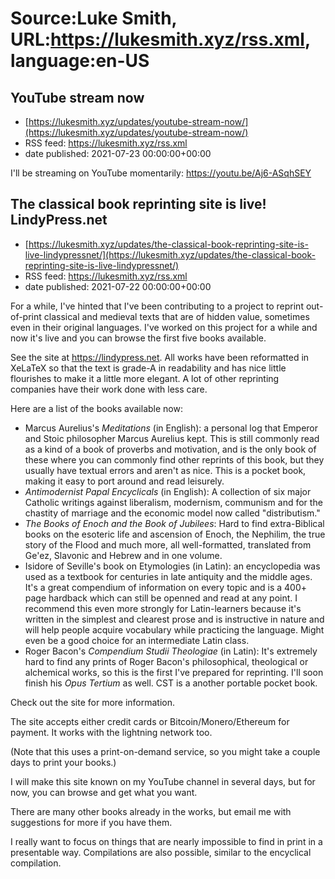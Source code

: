 # Source:Luke Smith, URL:https://lukesmith.xyz/rss.xml, language:en-US

## YouTube stream now
 - [https://lukesmith.xyz/updates/youtube-stream-now/](https://lukesmith.xyz/updates/youtube-stream-now/)
 - RSS feed: https://lukesmith.xyz/rss.xml
 - date published: 2021-07-23 00:00:00+00:00

<p>I'll be streaming on YouTube momentarily:
<a href="https://youtu.be/Aj6-ASqhSEY">https://youtu.be/Aj6-ASqhSEY</a></p>

## The classical book reprinting site is live! LindyPress.net
 - [https://lukesmith.xyz/updates/the-classical-book-reprinting-site-is-live-lindypressnet/](https://lukesmith.xyz/updates/the-classical-book-reprinting-site-is-live-lindypressnet/)
 - RSS feed: https://lukesmith.xyz/rss.xml
 - date published: 2021-07-22 00:00:00+00:00

<p>For a while, I've hinted that I've been contributing to a project to
reprint out-of-print classical and medieval texts that are of hidden
value, sometimes even in their original languages. I've worked on this
project for a while and now it's live and you can browse the first five
books available.</p>
<p>See the site at <a href="https://lindypress.net">https://lindypress.net</a>. All works have been
reformatted in XeLaTeX so that the text is grade-A in readability and
has nice little flourishes to make it a little more elegant. A lot of
other reprinting companies have their work done with less care.</p>
<p>Here are a list of the books available now:</p>
<ul>
<li>Marcus Aurelius's <em>Meditations</em> (in English): a personal log that
Emperor and Stoic philosopher Marcus Aurelius kept. This is still
commonly read as a kind of a book of proverbs and motivation, and is
the only book of these where you can commonly find other reprints of
this book, but they usually have textual errors and aren't as nice.
This is a pocket book, making it easy to port around and read
leisurely.</li>
<li><em>Antimodernist Papal Encyclicals</em> (in English): A collection of six
major Catholic writings against liberalism, modernism, communism and
for the chastity of marriage and the economic model now called
&quot;distributism.&quot;</li>
<li><em>The Books of Enoch and the Book of Jubilees</em>: Hard to find
extra-Biblical books on the esoteric life and ascension of Enoch,
the Nephilim, the true story of the Flood and much more, all
well-formatted, translated from Ge'ez, Slavonic and Hebrew and in
one volume.</li>
<li>Isidore of Seville's book on Etymologies (in Latin): an
encyclopedia was used as a textbook for centuries in late antiquity
and the middle ages. It's a great compendium of information on
every topic and is a 400+ page hardback which can still be openned
and read at any point. I recommend this even more strongly for
Latin-learners because it's written in the simplest and clearest
prose and is instructive in nature and will help people acquire
vocabulary while practicing the language. Might even be a good
choice for an intermediate Latin class.</li>
<li>Roger Bacon's <em>Compendium Studii Theologiae</em> (in Latin): It's
extremely hard to find any prints of Roger Bacon's philosophical,
theological or alchemical works, so this is the first I've prepared
for reprinting. I'll soon finish his <em>Opus Tertium</em> as well. CST is
a another portable pocket book.</li>
</ul>
<p>Check out the site for more information.</p>
<p>The site accepts either credit cards or Bitcoin/Monero/Ethereum for
payment. It works with the lightning network too.</p>
<p>(Note that this uses a print-on-demand service, so you might take a
couple days to print your books.)</p>
<p>I will make this site known on my YouTube channel in several days, but
for now, you can browse and get what you want.</p>
<p>There are many other books already in the works, but email me with
suggestions for more if you have them.</p>
<p>I really want to focus on things that are nearly impossible to find in
print in a presentable way. Compilations are also possible, similar to
the encyclical compilation.</p>

